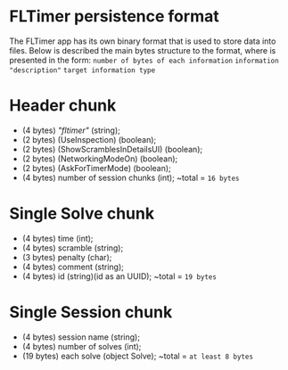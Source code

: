 # FLTimer persistence format

The FLTimer app has its own binary format that is used to store data into files. Below is described
the main bytes structure to the format, where is presented in the form:
`number of bytes of each information` `information "description"` `target information type`

# Header chunk

- (4 bytes) _"fltimer"_ (string);
- (2 bytes) (UseInspection) (boolean);
- (2 bytes) (ShowScramblesInDetailsUI) (boolean);
- (2 bytes) (NetworkingModeOn) (boolean);
- (2 bytes) (AskForTimerMode) (boolean);
- (4 bytes) number of session chunks (int);
  ~total = `16 bytes`

# Single Solve chunk

- (4 bytes) time (int);
- (4 bytes) scramble (string);
- (3 bytes) penalty (char);
- (4 bytes) comment (string);
- (4 bytes) id (string)(id as an UUID);
  ~total = `19 bytes`

# Single Session chunk

- (4 bytes) session name (string);
- (4 bytes) number of solves (int);
- (19 bytes) each solve (object Solve);
  ~total = `at least 8 bytes`